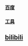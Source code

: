 ### [百度](https://www.baidu.com)

### [工具](https://tools.liumingye.cn)

## [bilibili](https://www.bilibili.com)
